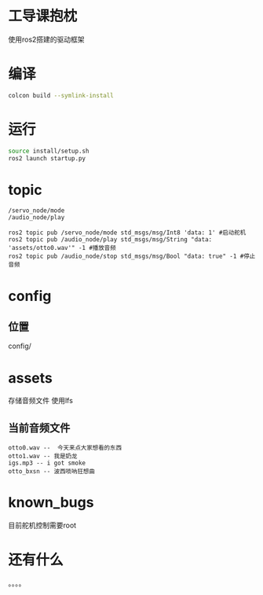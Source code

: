# 工导课抱枕

使用ros2搭建的驱动框架

# 编译

```bash
colcon build --symlink-install
```

# 运行

```bash
source install/setup.sh
ros2 launch startup.py
```

# topic

```shell
/servo_node/mode
/audio_node/play
```

```shell
ros2 topic pub /servo_node/mode std_msgs/msg/Int8 'data: 1' #启动舵机
ros2 topic pub /audio_node/play std_msgs/msg/String "data: 'assets/otto0.wav'" -1 #播放音频
ros2 topic pub /audio_node/stop std_msgs/msg/Bool "data: true" -1 #停止音频
```

# config

## 位置

config/

# assets

存储音频文件
使用lfs

## 当前音频文件

```shell
otto0.wav --  今天来点大家想看的东西
otto1.wav -- 我是奶龙
igs.mp3 -- i got smoke
otto_bxsn -- 波西唢呐狂想曲
```

# known_bugs

目前舵机控制需要root

# 还有什么

。。。。
